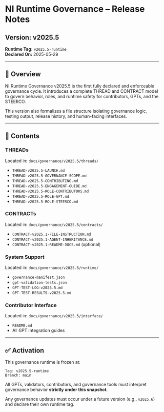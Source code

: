 # NI Runtime Governance – Release Notes

## Version: v2025.5  
**Runtime Tag:** `v2025.5-runtime`  
**Declared On:** 2025-05-29

---

## 🚀 Overview

NI Runtime Governance v2025.5 is the first fully declared and enforceable governance cycle. It introduces a complete THREAD and CONTRACT model to govern behavior, roles, and runtime safety for contributors, GPTs, and the STEERCO.

This version also formalizes a file structure isolating governance logic, testing output, release history, and human-facing interfaces.

---

## 🧩 Contents

### THREADs  
Located in: `docs/governance/v2025.5/threads/`
- `THREAD-v2025.5-LAUNCH.md`
- `THREAD-v2025.5-GOVERNANCE-SCOPE.md`
- `THREAD-v2025.5-CONTRIBUTING.md`
- `THREAD-v2025.5-ENGAGEMENT-GUIDE.md`
- `THREAD-v2025.5-ROLE-CONTRIBUTORS.md`
- `THREAD-v2025.5-ROLE-GPT.md`
- `THREAD-v2025.5-ROLE-STEERCO.md`

### CONTRACTs  
Located in: `docs/governance/v2025.5/contracts/`
- `CONTRACT-v2025.1-FILE-INSTRUCTION.md`
- `CONTRACT-v2025.1-AGENT-INHERITANCE.md`
- `CONTRACT-v2025.1-README-DOCS.md` (optional)

### System Support  
Located in: `docs/governance/v2025.5/runtime/`
- `governance-manifest.json`
- `gpt-validation-tests.json`
- `GPT-TEST-LOG-v2025.5.md`
- `GPT-TEST-RESULTS-v2025.5.md`

### Contributor Interface  
Located in: `docs/governance/v2025.5/interface/`
- `README.md`
- All GPT integration guides

---

## ✅ Activation

This governance runtime is frozen at:

```
Tag: v2025.5-runtime
Branch: main
```

All GPTs, validators, contributors, and governance tools must interpret governance behavior **strictly under this snapshot**.

Any governance updates must occur under a future version (e.g., `v2025.6`) and declare their own runtime tag.
